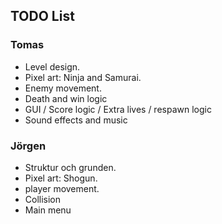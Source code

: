 ## TODO List

### Tomas

- Level design.
- Pixel art: Ninja and Samurai.
- Enemy movement.
- Death and win logic
- GUI / Score logic / Extra lives / respawn logic
- Sound effects and music

### Jörgen

- Struktur och grunden.
- Pixel art: Shogun.
- player movement.
- Collision
- Main menu
